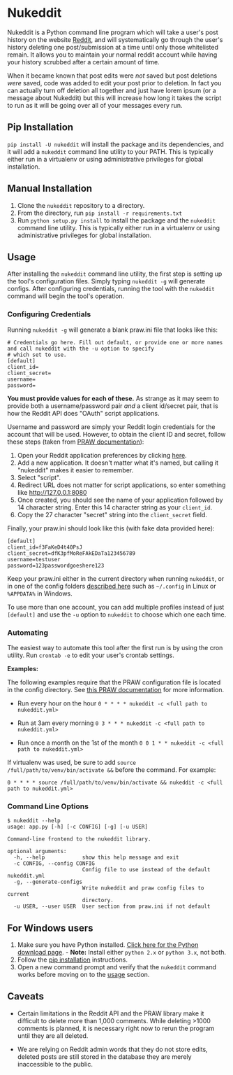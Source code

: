 # Nukeddit

Nukeddit is a Python command line program which will take a user's post history on the website
[Reddit](http://reddit.com), and will systematically go through the user's history deleting one post/submission at a
time until only those whitelisted remain. It allows you to maintain your normal reddit account while having your history
scrubbed after a certain amount of time.

When it became known that post edits were *not* saved but post deletions *were* saved, code was added to edit your post
prior to deletion. In fact you can actually turn off deletion all together and just have lorem ipsum (or a message
about Nukeddit) but this will increase how long it takes the script to run as it will be going over all of your messages
every run.

## Pip Installation

`pip install -U nukeddit` will install the package and its dependencies, and it will add a `nukeddit` command line
utility to your PATH. This is typically either run in a virtualenv or using administrative privileges for global
installation.

## Manual Installation

1. Clone the `nukeddit` repository to a directory.
2. From the directory, run `pip install -r requirements.txt`
3. Run `python setup.py install` to install the package and the `nukeddit` command line utility.  This is typically
   either run in a virtualenv or using administrative privileges for global installation.

## Usage

After installing the `nukeddit` command line utility, the first step is setting up the tool's configuration files.
Simply typing `nukeddit -g` will generate configs. After configuring credentials, running the tool with the `nukeddit`
command will begin the tool's operation.

### Configuring Credentials

Running `nukeddit -g` will generate a blank praw.ini file that looks like this:

```
# Credentials go here. Fill out default, or provide one or more names and call nukeddit with the -u option to specify
# which set to use.
[default]
client_id=
client_secret=
username=
password=
```

**You must provide values for each of these.** As strange as it may seem to provide both a username/password pair *and*
a client id/secret pair, that is how the Reddit API does "OAuth" script applications.

Username and password are simply your Reddit login credentials for the account that will be used. However, to obtain the
client ID and secret, follow these steps (taken from
[PRAW documentation](http://praw.readthedocs.io/en/latest/getting_started/authentication.html#script-application)):

1. Open your Reddit application preferences by clicking [here](https://www.reddit.com/prefs/apps/).
2. Add a new application. It doesn't matter what it's named, but calling it "nukeddit" makes it easier to remember.
3. Select "script".
4. Redirect URL does not matter for script applications, so enter something like http://127.0.0.1:8080
5. Once created, you should see the name of your application followed by 14 character string. Enter this 14 character
   string as your `client_id`.
6. Copy the 27 character "secret" string into the `client_secret` field.

Finally, your praw.ini should look like this (with fake data provided here):

```
[default]
client_id=f3FaKeD4t40PsJ
client_secret=dfK3pfMoReFAkEDaTa123456789
username=testuser
password=123passwordgoeshere123
```

Keep your praw.ini either in the current directory when running `nukeddit`, or in one of the config folders
[described here](http://praw.readthedocs.io/en/latest/getting_started/configuration/prawini.html) such as
`~/.config` in Linux or `%APPDATA%` in Windows.

To use more than one account, you can add multiple profiles instead of just `[default]` and use the `-u` option to
`nukeddit` to choose which one each time.

### Automating

The easiest way to automate this tool after the first run is by using the cron utility. Run `crontab -e` to edit your
user's crontab settings.

**Examples:**

The following examples require that the PRAW configuration file is located in the config directory. See [this PRAW
documentation](http://praw.readthedocs.io/en/latest/getting_started/configuration/prawini.html) for more information.

- Run every hour on the hour
        `0 * * * * nukeddit -c <full path to nukeddit.yml>`

- Run at 3am every morning
        `0 3 * * * nukeddit -c <full path to nukeddit.yml>`

- Run once a month on the 1st of the month
        `0 0 1 * * nukeddit -c <full path to nukeddit.yml>`

If virtualenv was used, be sure to add `source /full/path/to/venv/bin/activate &&` before the command. For example:

`0 * * * * source /full/path/to/venv/bin/activate && nukeddit -c <full path to nukeddit.yml>`

### Command Line Options

```
$ nukeddit --help
usage: app.py [-h] [-c CONFIG] [-g] [-u USER]

Command-line frontend to the nukeddit library.

optional arguments:
  -h, --help            show this help message and exit
  -c CONFIG, --config CONFIG
                        Config file to use instead of the default nukeddit.yml
  -g, --generate-configs
                        Write nukeddit and praw config files to current
                        directory.
  -u USER, --user USER  User section from praw.ini if not default
```

## For Windows users

1. Make sure you have Python installed.
   [Click here for the Python download page](https://www.python.org/downloads/).
        - **Note:** Install either `python 2.x` or `python 3.x`, not both.
2. Follow the [pip installation](#pip-installation) instructions.
3. Open a new command prompt and verify that the `nukeddit` command works before moving on to the [usage](#usage)
   section.

## Caveats

- Certain limitations in the Reddit API and the PRAW library make it difficult to delete more than 1,000 comments.
  While deleting >1000 comments is planned, it is necessary right now to rerun the program until they are all deleted.

- We are relying on Reddit admin words that they do not store edits, deleted posts are still stored in the database
  they are merely inaccessible to the public.
